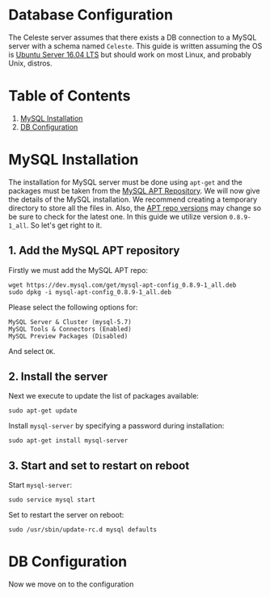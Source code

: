 # Database Configuration

The Celeste server assumes that there exists a DB connection to a MySQL server with a schema named `Celeste`. This guide is written assuming the OS is [Ubuntu Server 16.04 LTS](https://www.ubuntu.com/download/server) but should work on most Linux, and probably Unix, distros.

# Table of Contents

1. [MySQL Installation](#mysql-installation)
2. [DB Configuration](#db-configuration)


# MySQL Installation

The installation for MySQL server must be done using `apt-get` and the packages must be taken from the [MySQL APT Repository](https://dev.mysql.com/doc/mysql-apt-repo-quick-guide/en/). We will now give the details of the MySQL installation. We recommend creating a temporary directory to store all the files in. Also, the [APT repo versions](https://dev.mysql.com/downloads/repo/apt/) may change so be sure to check for the latest one. In this guide we utilize version `0.8.9-1_all`. So let's get right to it.


## 1. Add the MySQL APT repository

Firstly we must add the MySQL APT repo:

```
wget https://dev.mysql.com/get/mysql-apt-config_0.8.9-1_all.deb
sudo dpkg -i mysql-apt-config_0.8.9-1_all.deb
```

Please select the following options for:

```
MySQL Server & Cluster (mysql-5.7)
MySQL Tools & Connectors (Enabled)
MySQL Preview Packages (Disabled)                                                                                      
```
And select `OK`.

## 2. Install the server

Next we execute to update the list of packages available:

```
sudo apt-get update
```

Install `mysql-server` by specifying a password during installation:

```
sudo apt-get install mysql-server
```

## 3. Start and set to restart on reboot
Start `mysql-server`:

```
sudo service mysql start
```

Set to restart the server on reboot:

```
sudo /usr/sbin/update-rc.d mysql defaults
```


# DB Configuration

Now we move on to the configuration 